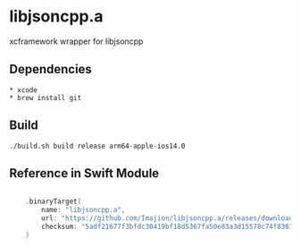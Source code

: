 # libjsoncpp.a

xcframework wrapper for libjsoncpp


## Dependencies

    * xcode
    * brew install git


## Build

    ./build.sh build release arm64-apple-ios14.0


## Reference in Swift Module

``` swift

    .binaryTarget(
        name: "libjsoncpp.a",
        url: "https://github.com/Imajion/libjsoncpp.a/releases/download/r6/libjsoncpp.a.xcframework.zip",
        checksum: "5adf21677f3bfdc30419bf18d5367fa50e83a3d15578c74f83610fe976d62858"
    )

```
